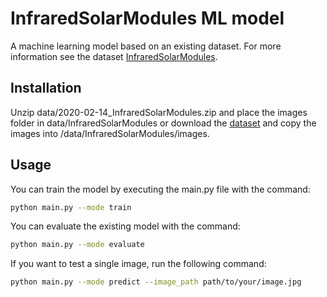 # InfraredSolarModules ML model

A machine learning model based on an existing dataset. For more information see the dataset [InfraredSolarModules](https://github.com/RaptorMaps/InfraredSolarModules). 

## Installation

Unzip data/2020-02-14_InfraredSolarModules.zip and place the images folder in data/InfraredSolarModules or download the [dataset](https://github.com/RaptorMaps/InfraredSolarModules) and copy the images into /data/InfraredSolarModules/images.

## Usage

You can train the model by executing the main.py file with the command:

```bash
python main.py --mode train
```

You can evaluate the existing model with the command:
```bash
python main.py --mode evaluate
```

If you want to test a single image, run the following command:
```bash
python main.py --mode predict --image_path path/to/your/image.jpg
```
